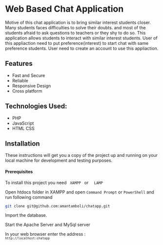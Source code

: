 
# Web Based Chat Application

Motive of this chat application is to bring similar interest students 
closer. Many students faces difficulties to solve their doubts.
and most of the students afraid to ask questions to teachers or they 
shy to do so. This application allows students to interact with 
similar interest students. User of this appliaction need to put 
preference(interest) to start chat with same preference students.
User need to create an account to use this appliaction. 


## Features

- Fast and Secure
- Reliable
- Responsive Design
- Cross platform

<h2>Technologies Used:</h2>
<ul>
    <li>PHP</li>   
    <li>JavaScript</li>
    <li>HTML CSS</li>
</ul>

## Installation
<p>These instructions will get you a copy of the project up and running on your local machine for development and testing purposes.</p>

<h4>Prerequisites</h4>
To install this project you need <code> XAMPP </code> or <code>  LAMP</code> 

Open htdocs folder in XAMPP and open <code>Command Prompt</code> or <code>PowerShell</code>
and run following command

```bash
git clone git@github.com:amantamboli/chatapp.git
```

Import the database.

Start the Apache Server and MySql server

In your web browser enter the address : <code> ``` http://localhost:chatapp ```</code>






